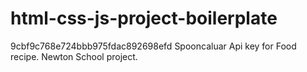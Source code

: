 # html-css-js-project-boilerplate
9cbf9c768e724bbb975fdac892698efd Spooncaluar Api key for Food recipe.
Newton School project.